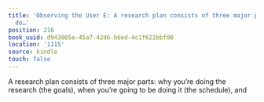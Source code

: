 ```yaml
---
title: 'Observing the User E: A research plan consists of three major parts: why you’re
  do…'
position: 216
book_uuid: d943805e-45a7-42d6-b6ed-4c1f622bbf00
location: '1115'
source: kindle
touch: false
---
```


A research plan consists of three major parts: why you’re doing the research (the goals), when you’re going to be doing it (the schedule), and